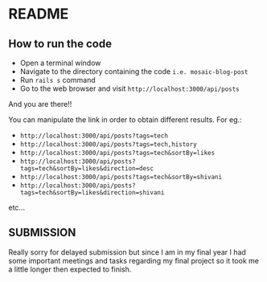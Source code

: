 # README

## How to run the code

- Open a terminal window
- Navigate to the directory containing the code ``i.e. mosaic-blog-post`` 
- Run ``rails s`` command
- Go to the web browser and visit ``http://localhost:3000/api/posts``

And you are there!!

You can manipulate the link in order to obtain different results. For eg.:
- ``http://localhost:3000/api/posts?tags=tech``
- ``http://localhost:3000/api/posts?tags=tech,history``
- ``http://localhost:3000/api/posts?tags=tech&sortBy=likes``
- ``http://localhost:3000/api/posts?tags=tech&sortBy=likes&direction=desc``
- ``http://localhost:3000/api/posts?tags=tech&sortBy=shivani``
- ``http://localhost:3000/api/posts?tags=tech&sortBy=likes&direction=shivani``

etc...

## SUBMISSION

Really sorry for delayed submission but since I am in my final year I had some important meetings and tasks regarding my final project so it took me a little longer then expected to finish.